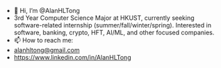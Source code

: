 - 👋 Hi, I’m @AlanHLTong
- 3rd Year Computer Science Major at HKUST, currently seeking software-related internship (summer/fall/winter/spring). Interested in software, banking, crypto, HFT, AI/ML, and other focused companies.
- 📫 How to reach me:
- alanhltong@gmail.com
- https://www.linkedin.com/in/AlanHLTong


<!---
AlanHLTong/AlanHLTong is a ✨ special ✨ repository because its `README.md` (this file) appears on your GitHub profile.
You can click the Preview link to take a look at your changes.
--->
